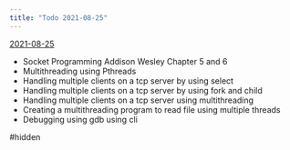 ```yaml
---
title: "Todo 2021-08-25"
---
```

[2021-08-25](2021-08-25)
- Socket Programming Addison Wesley Chapter 5 and 6 
 - Multithreading using Pthreads
 - Handling multiple clients on a tcp server by using select
 - Handling multiple clients on a tcp server by using fork and child
 - Handling multiple clients on a tcp server using multithreading
 - Creating a multithreading program to read file using multiple threads
 - Debugging using gdb using cli

#hidden 

 
